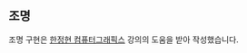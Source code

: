 

## 조명

조명 구현은 [한정현 컴퓨터그래픽스](https://www.youtube.com/watch?v=_uIjVpAM9l8&list=PLYEC1V9tJOl03WLDoUEKbiYW_Xt4W6LTl&index=10) 강의의 도움을 받아 작성했습니다. 
